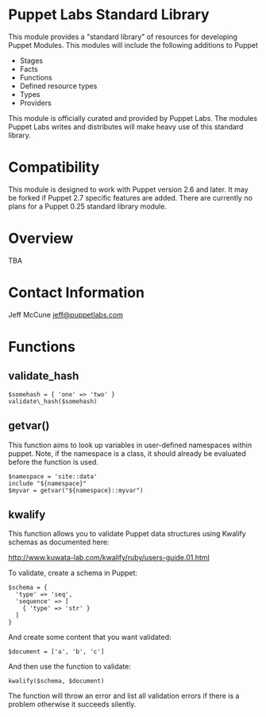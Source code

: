 # Puppet Labs Standard Library #

This module provides a "standard library" of resources for developing Puppet
Modules.  This modules will include the following additions to Puppet

 * Stages
 * Facts
 * Functions
 * Defined resource types
 * Types
 * Providers

This module is officially curated and provided by Puppet Labs.  The modules
Puppet Labs writes and distributes will make heavy use of this standard
library.

# Compatibility #

This module is designed to work with Puppet version 2.6 and later.  It may be
forked if Puppet 2.7 specific features are added.  There are currently no plans
for a Puppet 0.25 standard library module.

# Overview #

TBA

# Contact Information #

  Jeff McCune <jeff@puppetlabs.com>

# Functions #
## validate\_hash ##

    $somehash = { 'one' => 'two' }
    validate\_hash($somehash)

## getvar() ##

This function aims to look up variables in user-defined namespaces within
puppet.  Note, if the namespace is a class, it should already be evaluated
before the function is used.

    $namespace = 'site::data'
    include "${namespace}"
    $myvar = getvar("${namespace}::myvar")

## kwalify

This function allows you to validate Puppet data structures using Kwalify 
schemas as documented here:

http://www.kuwata-lab.com/kwalify/ruby/users-guide.01.html

To validate, create a schema in Puppet:

    $schema = {
      'type' => 'seq',
      'sequence' => [
        { 'type' => 'str' }
      ]
    }

And create some content that you want validated:

    $document = ['a', 'b', 'c']

And then use the function to validate:

    kwalify($schema, $document)

The function will throw an error and list all validation errors if there is a
problem otherwise it succeeds silently.

